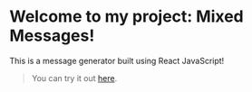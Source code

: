 # Welcome to my project: Mixed Messages!

This is a message generator built using React JavaScript!

> You can try it out [here](https://mixed-messages-by-abdul.netlify.app/).
